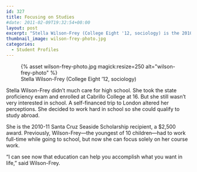 ```yaml
---
id: 327
title: Focusing on Studies
#date: 2011-02-09T19:32:54+00:00
layout: post
excerpt: "Stella Wilson-Frey (College Eight '12, sociology) is the 2010-11 Santa Cruz Seaside Scholarship recipient."
thumbnail_image: wilson-frey-photo.jpg
categories:
  - Student Profiles
---
```

<figure class="inline-image right">
{% asset wilson-frey-photo.jpg magick:resize=250 alt="wilson-frey-photo" %}<figcaption>Stella Wilson-Frey (College Eight &#8217;12, sociology)</figcaption></figure>

Stella Wilson-Frey didn’t much care for high school. She took the state proficiency exam and enrolled at Cabrillo College at 16. But she still wasn’t very interested in school. A self-financed trip to London altered her perceptions. She decided to work hard in school so she could qualify to study abroad.

She is the 2010-11 Santa Cruz Seaside Scholarship recipient, a $2,500 award. Previously, Wilson-Frey—the youngest of 10 children—had to work full-time while going to school, but now she can focus solely on her course work.

“I can see now that education can help you accomplish what you want in life,” said Wilson-Frey.
